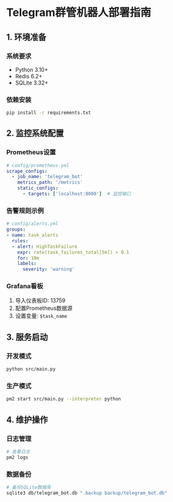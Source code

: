 # Telegram群管机器人部署指南

## 1. 环境准备

### 系统要求
- Python 3.10+
- Redis 6.2+
- SQLite 3.32+

### 依赖安装
```bash
pip install -r requirements.txt
```

## 2. 监控系统配置

### Prometheus设置
```yaml
# config/prometheus.yml
scrape_configs:
  - job_name: 'telegram_bot'
    metrics_path: '/metrics'
    static_configs:
      - targets: ['localhost:8000']  # 监控端口
```

### 告警规则示例
```yaml
# config/alerts.yml
groups:
- name: task_alerts
  rules:
  - alert: HighTaskFailure
    expr: rate(task_failures_total[5m]) > 0.1
    for: 10m
    labels:
      severity: 'warning'
```

### Grafana看板
1. 导入仪表板ID: 13759
2. 配置Prometheus数据源
3. 设置变量: `$task_name`

## 3. 服务启动

### 开发模式
```bash
python src/main.py
```

### 生产模式
```bash
pm2 start src/main.py --interpreter python
```

## 4. 维护操作

### 日志管理
```bash
# 查看日志
pm2 logs
```

### 数据备份
```bash
# 备份SQLite数据库
sqlite3 db/telegram_bot.db ".backup backup/telegram_bot.db"
```